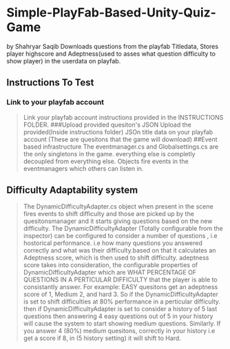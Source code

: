 # Simple-PlayFab-Based-Unity-Quiz-Game
by Shahryar Saqib
Downloads questions from the playfab Titledata, Stores player highscore and Adeptness(used to asses what question difficulty to show player) in the userdata on playfab.
## Instructions To Test
### Link to your playfab account
>Link your playfab account instructions provided in the INSTRUCTIONS FOLDER.
###Upload provided quesiton's JSON 
>Upload the provided(Inside instructions folder) JSOn title data on your playfab account (These are quesitons that the game will download)
##Event based infrastructure
The eventmanager.cs and Globalsettings.cs are the only singletons in the game. everything else is completly decoupled from everything else. Objects fire events in the eventmanagers which others can listen in.
## Difficulty Adaptability system
>The DynamicDifficultyAdapter.cs object when present in the scene fires events to shift difficulty and those are picked up by the quesitonsmanager and it starts giving questions based on the new difficulty.
>The DynamicDifficultyAdapter (Totally configurable from the inspector) can be configured to consider a number of questions , i.e hostorical performance. i.e how many questions you answered correctly and what was their difficulty.based on that it calculates an Adeptness score, which is then used to shift difficulty.
>adeptness score takes into consideration, the configurable properties of DynamicDifficultyAdapter which are WHAT PERCENTAGE OF QUESTIONS IN A PERTICULAR DIFFICULTY that the player is able to consistantly answer.
>For example: EASY quesitons get an adeptness score of 1, Medium 2, and hard 3. So if the DynamicDifficultyAdapter is set to shift difficulties at 80% performance in a perticular difficulty. then if DynamicDifficultyAdapter is set to consider a history of 5 last questions then answering 4 easy questions out of 5 in your history will cause the system to start showing medium questions.
>Similarly. If you answer 4 (80%) medium quesitons, correctly in your history i.e get a score if 8, in (5 history setting) it will shift to Hard.

